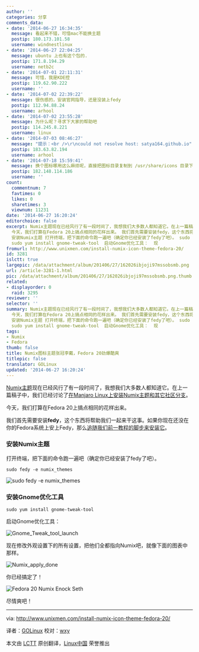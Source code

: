 ```yaml
---
author: ''
categories: 分享
comments_data:
- date: '2014-06-27 16:34:35'
  message: 看起来不错，可惜mac不能换主题
  postip: 180.173.101.58
  username: windnestlinux
- date: '2014-06-27 22:04:25'
  message: ubuntu 上也有这个包的.
  postip: 171.8.194.29
  username: netb2c
- date: '2014-07-01 22:11:31'
  message: 可惜，我是KDE控
  postip: 119.62.90.222
  username: ''
- date: '2014-07-02 22:39:22'
  message: 很伤感的，安装官网指导，还是没装上fedy
  postip: 112.94.88.24
  username: arhool
- date: '2014-07-02 23:55:28'
  message: 为什么呢？寻求下大家的帮助吧
  postip: 114.245.8.221
  username: linux
- date: '2014-07-03 08:46:27'
  message: "提示：<br />\r\ncould not resolve host: satya164.github.io"
  postip: 183.63.82.194
  username: arhool
- date: '2014-07-18 15:59:41'
  message: 换个图标哪用这么麻烦呢，直接把图标目录复制到 /usr/share/icons 目录下面，然后在 gnome-tweak-tool 中选
  postip: 182.148.114.186
  username: ''
count:
  commentnum: 7
  favtimes: 0
  likes: 0
  sharetimes: 3
  viewnum: 11231
date: '2014-06-27 16:20:24'
editorchoice: false
excerpt: Numix主题现在已经风行了有一段时间了，我想我们大多数人都知道它。在上一篇稿子中，我们已经讨论了在Manjaro Linux上安装Numix主题和其它社区分支。
  今天，我们打算在Fedora 20上搞点相同的花样出来。 我们首先需要安装fedy，这个东西将帮助我们一起来干这事。如果你现在还没在你的Fedora系统上安上Fedy，那么追随我们前一教程的脚步来安装它。
  安装Numix主题 打开终端，把下面的命令跑一遍吧（确定你已经安装了fedy了吧）。 sudo fedy -e numix_themes   安装Gnome优化工具
  sudo yum install gnome-tweak-tool  启动Gnome优化工具：  现
fromurl: http://www.unixmen.com/install-numix-icon-theme-fedora-20/
id: 3281
islctt: true
largepic: /data/attachment/album/201406/27/162026ibjoji97mssobsmb.png
url: /article-3281-1.html
pic: /data/attachment/album/201406/27/162026ibjoji97mssobsmb.png.thumb.jpg
related:
- displayorder: 0
  raid: 3295
reviewer: ''
selector: ''
summary: Numix主题现在已经风行了有一段时间了，我想我们大多数人都知道它。在上一篇稿子中，我们已经讨论了在Manjaro Linux上安装Numix主题和其它社区分支。
  今天，我们打算在Fedora 20上搞点相同的花样出来。 我们首先需要安装fedy，这个东西将帮助我们一起来干这事。如果你现在还没在你的Fedora系统上安上Fedy，那么追随我们前一教程的脚步来安装它。
  安装Numix主题 打开终端，把下面的命令跑一遍吧（确定你已经安装了fedy了吧）。 sudo fedy -e numix_themes   安装Gnome优化工具
  sudo yum install gnome-tweak-tool  启动Gnome优化工具：  现
tags:
- Numix
- Fedora
thumb: false
title: Numix图标主题张冠李戴，Fedora 20劲爆酷爽
titlepic: false
translator: GOLinux
updated: '2014-06-27 16:20:24'
---
```


[Numix主题](http://numixproject.org/)现在已经风行了有一段时间了，我想我们大多数人都知道它。在上一篇稿子中，我们已经讨论了[在Manjaro Linux上安装Numix主题和其它社区分支](http://www.unixmen.com/install-numix-icon-theme-manjaro-linux/)。


今天，我们打算在Fedora 20上搞点相同的花样出来。


我们首先需要安装**fedy**，这个东西将帮助我们一起来干这事。如果你现在还没在你的Fedora系统上安上Fedy，那么[追随我们前一教程的脚步来安装它](http://www.unixmen.com/tweak-fedora-system-using-fedy/)。


### 安装Numix主题


打开终端，把下面的命令跑一遍吧（确定你已经安装了fedy了吧）。



```
sudo fedy -e numix_themes

```

![sudo fedy -e numix_themes](/data/attachment/album/201406/27/162026ibjoji97mssobsmb.png)


### 安装Gnome优化工具



```
sudo yum install gnome-tweak-tool

```

启动Gnome优化工具：


![Gnome_Tweak_tool_launch](/data/attachment/album/201406/27/162027evinaeevseewwkee.png)


现在修改外观设置下的所有设置，把他们全都指向Numix吧，就像下面的图表中那样。


![Numix_apply_done](/data/attachment/album/201406/27/162028o46eltpbvaja8vnb.png)


你已经搞定了！


![Fedora 20 Numix Enock Seth](/data/attachment/album/201406/27/162033b9gyvk2iyz9oz6z2.png)


尽情爽吧！




---


via: <http://www.unixmen.com/install-numix-icon-theme-fedora-20/>


译者：[GOLinux](https://github.com/GOLinux) 校对：[wxy](https://github.com/wxy)


本文由 [LCTT](https://github.com/LCTT/TranslateProject) 原创翻译，[Linux中国](http://linux.cn/) 荣誉推出